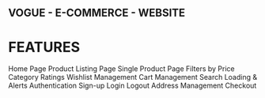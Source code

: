 ## VOGUE - E-COMMERCE - WEBSITE

# FEATURES

Home Page
Product Listing Page
Single Product Page
Filters by
Price
Category 
Ratings
Wishlist Management
Cart Management
Search
Loading & Alerts
Authentication
Sign-up
Login
Logout
Address Management
Checkout

